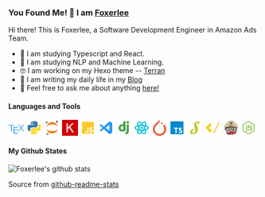 ### You Found Me! 🤪 I am [Foxerlee](https://github.com/FoxerLee)

Hi there! This is Foxerlee, a Software Development Engineer in Amazon Ads Team.

- 🧐 I am studying Typescript and React.
- 🧐 I am studying NLP and Machine Learning.
- 🤓 I am working on my Hexo theme -- [Terran](https://github.com/FoxerLee/hexo-theme-terran)
- 🤩 I am writing my daily life in my [Blog](https://www.foxerlee.top/)
- 🥳 Feel free to ask me about anything [here!](https://github.com/FoxerLee/Foxerlee/issues)


#### Languages and Tools

![tex.png](https://raw.githubusercontent.com/Foxerlee/Foxerlee/master/assets/tex.png)
![python.png](https://raw.githubusercontent.com/Foxerlee/Foxerlee/master/assets/python.png)
![jupyter.png](https://raw.githubusercontent.com/Foxerlee/Foxerlee/master/assets/jupyter.png)
![keras.png](https://raw.githubusercontent.com/Foxerlee/Foxerlee/master/assets/keras.png)
![javascript.png](https://raw.githubusercontent.com/Foxerlee/Foxerlee/master/assets/javascript.png)
![vscode.png](https://raw.githubusercontent.com/Foxerlee/Foxerlee/master/assets/vscode.png)
![django.png](https://raw.githubusercontent.com/Foxerlee/Foxerlee/master/assets/django.png)
![react.png](https://raw.githubusercontent.com/Foxerlee/Foxerlee/master/assets/react.png)
![pytorch.png](https://raw.githubusercontent.com/Foxerlee/Foxerlee/master/assets/pytorch.png)
![typescript.png](https://raw.githubusercontent.com/Foxerlee/Foxerlee/master/assets/typescript.png)
![stylus.png](https://raw.githubusercontent.com/Foxerlee/Foxerlee/master/assets/stylus.png)
![ejs.png](https://raw.githubusercontent.com/Foxerlee/Foxerlee/master/assets/ejs.png)
![travis.png](https://raw.githubusercontent.com/Foxerlee/Foxerlee/master/assets/travis.png)
![nodejs.png](https://raw.githubusercontent.com/Foxerlee/Foxerlee/master/assets/nodejs.png)

#### My Github States

![Foxerlee's github stats](https://github-readme-stats.vercel.app/api?username=Foxerlee&show_icons=true&count_private=true&hide=stars)

Source from [github-readme-stats](https://github.com/anuraghazra/github-readme-stats)

